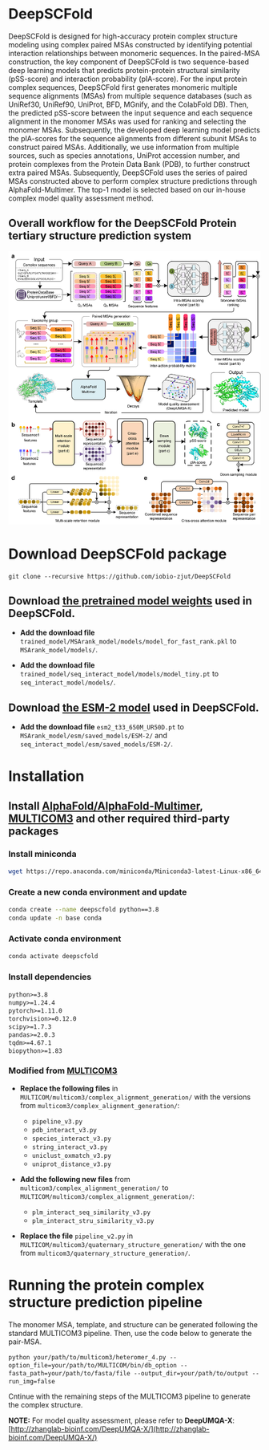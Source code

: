 # DeepSCFold

DeepSCFold is designed for high-accuracy protein complex structure modeling using complex paired MSAs constructed by identifying potential interaction relationships between monomeric sequences. In the paired-MSA construction, the key component of DeepSCFold is two sequence-based deep learning models that predicts protein-protein structural similarity (pSS-score) and interaction probability (pIA-score). For the input protein complex sequences, DeepSCFold first generates monomeric multiple sequence alignments (MSAs) from multiple sequence databases (such as UniRef30, UniRef90, UniProt, BFD, MGnify, and the ColabFold DB). Then, the predicted pSS-score between the input sequence and each sequence alignment in the monomer MSAs was used for ranking and selecting the monomer MSAs. Subsequently, the developed deep learning model predicts the pIA-scores for the sequence alignments from different subunit MSAs to construct paired MSAs. Additionally, we use information from multiple sources, such as species annotations, UniProt accession number, and protein complexes from the Protein Data Bank (PDB), to further construct extra paired MSAs. Subsequently, DeepSCFold uses the series of paired MSAs constructed above to perform complex structure predictions through AlphaFold-Multimer. The top-1 model is selected based on our in-house complex model quality assessment method.

## **Overall workflow for the DeepSCFold Protein tertiary structure prediction system**
![DeepSCFold pipeline](Pipline.png)

# **Download DeepSCFold package**

```
git clone --recursive https://github.com/iobio-zjut/DeepSCFold 
```
## **Download [the pretrained model weights](http://zhanglab-bioinf.com/DeepSCFold/download/trained_model.tar.gz) used in DeepSCFold.**

- **Add the download file** `trained_model/MSArank_model/models/model_for_fast_rank.pkl` to `MSArank_model/models/`.
  
- **Add the download file** `trained_model/seq_interact_model/models/model_tiny.pt` to `seq_interact_model/models/`.

## **Download [the ESM-2 model](https://dl.fbaipublicfiles.com/fair-esm/models/esm2_t33_650M_UR50D.pt) used in DeepSCFold.**

- **Add the download file** `esm2_t33_650M_UR50D.pt` to `MSArank_model/esm/saved_models/ESM-2/` and `seq_interact_model/esm/saved_models/ESM-2/`.

# **Installation**

## **Install [AlphaFold/AlphaFold-Multimer](https://github.com/google-deepmind/alphafold), [MULTICOM3](https://github.com/BioinfoMachineLearning/MULTICOM3/releases/tag/v1.0.0) and other required third-party packages**

### **Install miniconda**

``` bash
wget https://repo.anaconda.com/miniconda/Miniconda3-latest-Linux-x86_64.sh && bash Miniconda3-latest-Linux-x86_64.sh
```

### **Create a new conda environment and update**

``` bash
conda create --name deepscfold python==3.8
conda update -n base conda
```

### **Activate conda environment**

``` bash
conda activate deepscfold
```

### **Install dependencies**

```
python>=3.8
numpy>=1.24.4
pytorch>=1.11.0
torchvision>=0.12.0
scipy>=1.7.3
pandas>=2.0.3
tqdm>=4.67.1
biopython>=1.83
```

### **Modified from [MULTICOM3](https://github.com/BioinfoMachineLearning/MULTICOM3/releases/tag/v1.0.0)**

- **Replace the following files** in `MULTICOM/multicom3/complex_alignment_generation/` with the versions from `multicom3/complex_alignment_generation/`:

  - `pipeline_v3.py`
  - `pdb_interact_v3.py`
  - `species_interact_v3.py`
  - `string_interact_v3.py`
  - `uniclust_oxmatch_v3.py`
  - `uniprot_distance_v3.py`

- **Add the following new files** from `multicom3/complex_alignment_generation/` to `MULTICOM/multicom3/complex_alignment_generation/`:

  - `plm_interact_seq_similarity_v3.py`
  - `plm_interact_stru_similarity_v3.py`

- **Replace the file** `pipeline_v2.py` in `MULTICOM/multicom3/quaternary_structure_generation/` with the one from `multicom3/quaternary_structure_generation/`.

# **Running the protein complex structure prediction pipeline**

The monomer MSA, template, and structure can be generated following the standard MULTICOM3 pipeline. Then, use the code below to generate the pair-MSA.
```
python your/path/to/multicom3/heteromer_4.py --option_file=your/path/to/MULTICOM/bin/db_option --fasta_path=your/path/to/fasta/file --output_dir=your/path/to/output --run_img=false
```
Cntinue with the remaining steps of the MULTICOM3 pipeline to generate the complex structure.

**NOTE:** For model quality assessment, please refer to **DeepUMQA-X**: [http://zhanglab-bioinf.com/DeepUMQA-X/](http://zhanglab-bioinf.com/DeepUMQA-X/)
